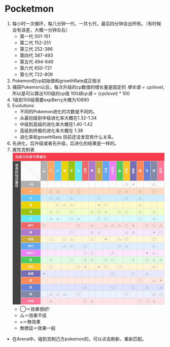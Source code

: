 # Pocketmon
1. 每小时一次循环，每八分钟一代，一共七代，最后四分钟会出所有。（有时候会有误差，大概一分钟左右）
   - 第一代 001-151
   - 第二代 152-251
   - 第三代 252-386
   - 第四代 387-493
   - 第五代 494-649
   - 第六代 650-721
   - 第七代 722-809
2. Pokemon的cp初始值和growthRate成正相关
3. 捕获Pokemon以后，每次升级的cp数值的增长量是固定的 $增长值=cp/level$,所以是可以算出100级的cp值 $100级cp值=(cp/level)*100$
4. 1级到100级需要expBerry大概为10890
5. Evolutions
   - 不同的Pokemon进化的次数是不同的。
   - 从最初级到中级进化率大概在1.32-1.34
   - 中级到高级的进化率大概在1.40-1.42
   - 高级到终极的进化率大概在 1.38
   - 进化率和growthRata 目前还没发现有什么关系。
6. 先进化，后升级或者先升级，后进化的结果是一样的。
7.  属性克制表
![克制表](./img/list.jpg)
    - ◯＝效果很好!
    - △＝效果不佳
    - ×＝無效果
    - 無標誌＝效果一般
  - 在Arena中，碰到克制己方pokemon的，可以点击刷新，重新匹配。